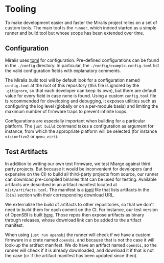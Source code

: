 # Tooling

To make development easier and faster the Miralis project relies on a set of custom tools.
The main tool is the `runner`, which indeed started as a simple runner and build tool but whose scope has been extended over time.

## Configuration

Miralis uses [toml](https://toml.io/) for configuration.
Pre-defined configurations can be found in the `./config` directory.
In particular, the `./config/example.config.toml` list the valid configuration fields with explanatory comments.

The Miralis build tool will by default look for a configuration named `config.toml` at the root of this repository (this file is ignored by the `.gitignore`, so that each developer can keep its own), but there are default value for every field in case none is found.
Using a custom `config.toml` file is recommended for developing and debugging, it exposes utilities such as configuring the log level (globally or on a per-module basis) and limiting the maximum number of firmware traps to prevent infinite loops.

Configurations are especially important when building for a particular platform.
The `just build` command takes a configuration as argument for instance, from which the appropriate platform will be selected (for instance `visionfive2` or `qemu_virt`).

## Test Artifacts

In addition to writing our own test firmware, we test Miarge against third party projects.
But because it would be inconvenient for developers (and expensive on the CI) to build all third-party projects from source, our runner can download pre-compiled binaries that can be used for testing.
Available artifacts are described in an artifact manifest located at `mist/artifacts.toml`.
The manifest is a [toml](https://toml.io/) file that lists artifacts in the `[bin]` section with their corresponding download URL.

We externalize the build of artifacts to other repositories, so that we don't need to build them for each commit on the CI.
For instance, our test version of OpenSBI is built [here](https://github.com/CharlyCst/miralis-artifact-opensbi).
Those repos then expose artifacts as binary through releases, whose download link can be added to the artifact manifest.

When using `just run opensbi` the runner will check if we have a custom firmware in a crate named `opensbi`, and because that is not the case it will look-up the artifact manifest.
We do have an artifact named `opensbi`, so the runner will check if it is already downloaded, and download it if that is not the case (or if the artifact manifest has been updated since then).

